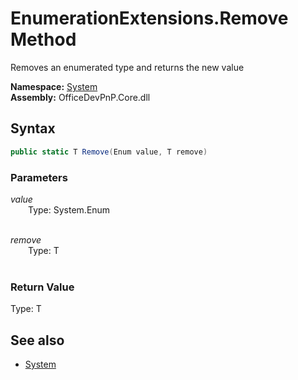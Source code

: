 # EnumerationExtensions.Remove Method  
Removes an enumerated type and returns the new value  

**Namespace:** [System](System.md)  
**Assembly:** OfficeDevPnP.Core.dll  
## Syntax
```C#
public static T Remove(Enum value, T remove)
```
### Parameters
*value*  
&emsp;&emsp;Type: System.Enum  
&emsp;&emsp;  
  
*remove*  
&emsp;&emsp;Type: T  
&emsp;&emsp;  
  
### Return Value
Type: T  

## See also
- [System](System.md)
